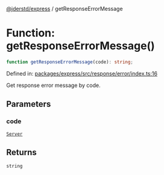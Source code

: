[@jderstd/express](../README.md) / getResponseErrorMessage

# Function: getResponseErrorMessage()

```ts
function getResponseErrorMessage(code): string;
```

Defined in: [packages/express/src/response/error/index.ts:16](https://github.com/jderstd/express/blob/952851c3a78271c3a9f672e3b1c957e81ef217cb/packages/express/src/response/error/index.ts#L16)

Get response error message by code.

## Parameters

### code

[`Server`](../enumerations/ResponseErrorCode.md#server)

## Returns

`string`
